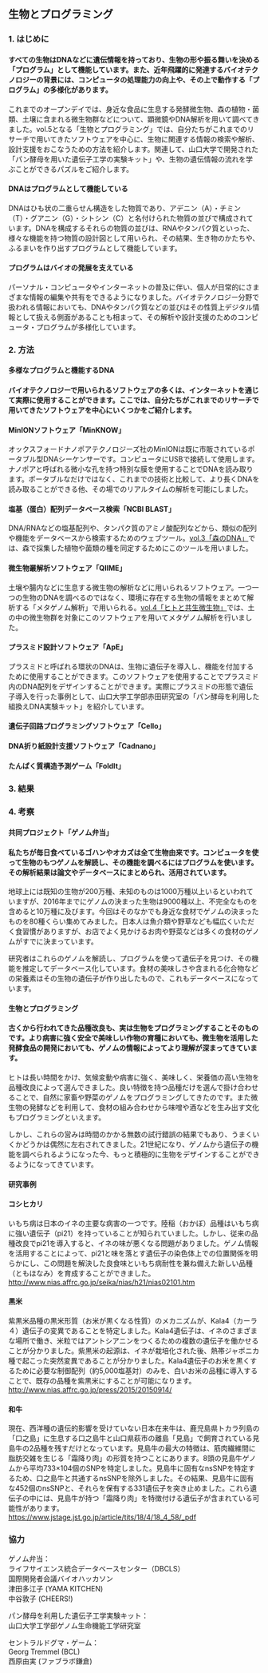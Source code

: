 ## 生物とプログラミング

### 1. はじめに

#### すべての生物はDNAなどに遺伝情報を持っており、生物の形や振る舞いを決める「プログラム」として機能しています。また、近年飛躍的に発達するバイオテクノロジーの背景には、コンピュータの処理能力の向上や、その上で動作する「プログラム」の多様化があります。

これまでのオープンデイでは、身近な食品に生息する発酵微生物、森の植物・菌類、土壌に含まれる微生物群などについて、顕微鏡やDNA解析を用いて調べてきました。vol.5となる「生物とプログラミング」では、自分たちがこれまでのリサーチで用いてきたソフトウェアを中心に、生物に関連する情報の検索や解析、設計支援をおこなうための方法を紹介します。関連して、山口大学で開発された「パン酵母を用いた遺伝子工学の実験キット」や、生物の遺伝情報の流れを学ぶことができるパズルをご紹介します。

#### DNAはプログラムとして機能している
DNAはひも状の二重らせん構造をした物質であり、アデニン（A）・チミン（T）・グアニン（G）・シトシン（C）と名付けられた物質の並びで構成されています。DNAを構成するそれらの物質の並びは、RNAやタンパク質といった、様々な機能を持つ物質の設計図として用いられ、その結果、生き物のかたちや、ふるまいを作り出すプログラムとして機能しています。

#### プログラムはバイオの発展を支えている
パーソナル・コンピュータやインターネットの普及に伴い、個人が日常的にさまざまな情報の編集や共有をできるようになりました。バイオテクノロジー分野で扱われる情報においても、DNAやタンパク質などの並びはその性質上デジタル情報として扱える側面があることも相まって、その解析や設計支援のためのコンピュータ・プログラムが多様化しています。


### 2. 方法
#### 多様なプログラムと機能するDNA
#### バイオテクノロジーで用いられるソフトウェアの多くは、インターネットを通じて実際に使用することができます。ここでは、自分たちがこれまでのリサーチで用いてきたソフトウェアを中心にいくつかをご紹介します。

#### MinIONソフトウェア「MinKNOW」
オックスフォードナノポアテクノロジーズ社のMinIONは既に市販されているポータブル型DNAシーケンサーです。コンピュータにUSBで接続して使用します。ナノポアと呼ばれる微小な孔を持つ特別な膜を使用することでDNAを読み取ります。ポータブルなだけではなく、これまでの技術と比較して、より長くDNAを読み取ることができる他、その場でのリアルタイムの解析を可能にしました。

#### 塩基（蛋白）配列データベース検索「NCBI BLAST」
DNA/RNAなどの塩基配列や、タンパク質のアミノ酸配列などから、類似の配列や機能をデータベースから検索するためのウェブツール。[vol.3「森のDNA」]()では、森で採集した植物や菌類の種を同定するためにこのツールを用いました。

#### 微生物叢解析ソフトウェア「QIIME」
土壌や腸内などに生息する微生物の解析などに用いられるソフトウェア。一つ一つの生物のDNAを調べるのではなく、環境に存在する生物の情報をまとめて解析する「メタゲノム解析」で用いられる。[vol.4「ヒトと共生微生物」]()では、土の中の微生物群を対象にこのソフトウェアを用いてメタゲノム解析を行いました。

#### プラスミド設計ソフトウェア「ApE」
プラスミドと呼ばれる環状のDNAは、生物に遺伝子を導入し、機能を付加するために使用することができます。このソフトウェアを使用することでプラスミド内のDNA配列をデザインすることができます。実際にプラスミドの形態で遺伝子導入を行った事例として、山口大学工学部赤田研究室の「パン酵母を利用した組換えDNA実験キット」を紹介しています。  

#### 遺伝子回路プログラミングソフトウェア「Cello」
#### DNA折り紙設計支援ソフトウェア「Cadnano」
#### たんぱく質構造予測ゲーム「FoldIt」

### 3. 結果

### 4. 考察

#### 共同プロジェクト「ゲノム弁当」
#### 私たちが毎日食べているゴハンやオカズは全て生物由来です。コンピュータを使って生物のもつゲノムを解読し、その機能を調べるにはプログラムを使います。その解析結果は論文やデータベースにまとめられ、活用されています。
地球上には既知の生物が200万種、未知のものは1000万種以上いるといわれていますが、2016年までにゲノムの決まった生物は9000種以上、不完全なものを含めると10万種に及びます。今回はそのなかでも身近な食材でゲノムの決まったものを80種くらい集めてみました。日本人は魚介類や野草なども幅広くいただく食習慣がありますが、お店でよく見かけるお肉や野菜などは多くの食材のゲノムがすでに決まっています。

研究者はこれらのゲノムを解読し、プログラムを使って遺伝子を見つけ、その機能を推定してデータベース化しています。食材の美味しさや含まれる化合物などの栄養素はその生物の遺伝子が作り出したもので、これもデータベースになっています。

#### 生物とプログラミング
#### 古くから行われてきた品種改良も、実は生物をプログラミングすることそのものです。より病害に強く安全で美味しい作物の育種においても、微生物を活用した発酵食品の開発においても、ゲノムの情報によってより理解が深まってきています。

ヒトは長い時間をかけ、気候変動や病害に強く、美味しく、栄養価の高い生物を品種改良によって選んできました。良い特徴を持つ品種だけを選んで掛け合わせることで、自然に家畜や野菜のゲノムをプログラミングしてきたのです。また微生物の発酵などを利用して、食材の組み合わせから味噌や酒などを生み出す文化もプログラミングといえます。

しかし、これらの営みは時間のかかる無数の試行錯誤の結果でもあり、うまくいくかどうかは偶然に左右されてきました。21世紀になり、ゲノムから遺伝子の機能を調べられるようになった今、もっと積極的に生物をデザインすることができるようになってきています。

#### 研究事例

#### コシヒカリ
いもち病は日本のイネの主要な病害の一つです。陸稲（おかぼ）品種はいもち病に強い遺伝子（pi21）を持っていることが知られていました。しかし、従来の品種改良でpi21を導入すると、イネの味が悪くなる問題がありました。ゲノム情報を活用することによって、pi21と味を落とす遺伝子の染色体上での位置関係を明らかにし、この問題を解決した良食味といもち病耐性を兼ね備えた新しい品種（ともほなみ）を育成することができました。  
http://www.nias.affrc.go.jp/seika/nias/h21/nias02101.htm

#### 黒米
紫黒米品種の黒米形質（お米が黒くなる性質）のメカニズムが、Kala4（カーラ４）遺伝子の変異であることを特定しました。Kala4遺伝子は、イネのさまざまな場所で働き、米粒ではアントシアニンをつくるための複数の遺伝子を働かせることが分かりました。紫黒米の起源は、イネが栽培化された後、熱帯ジャポニカ種で起こった突然変異であることが分かりました。Kala4遺伝子のお米を黒くするために必要な制御配列（約5,000塩基対）のみを、白いお米の品種に導入することで、既存の品種を紫黒米にすることが可能になります。  
http://www.nias.affrc.go.jp/press/2015/20150914/

#### 和牛
現在、西洋種の遺伝的影響を受けていない日本在来牛は、鹿児島県トカラ列島の「口之島」に生息する口之島牛と山口県萩市の離島「見島」で飼育されている見島牛の2品種を残すだけとなっています。見島牛の最大の特徴は、筋肉繊維間に脂肪交雑を生じる「霜降り肉」の形質を持つことにあります。8頭の見島牛ゲノムから平均733×104個のSNPを特定しました。見島牛に固有なnsSNPを特定するため、口之島牛と共通するnsSNPを除外しました。その結果、見島牛に固有な452個のnsSNPと、それらを保有する331遺伝子を突き止めました。これら遺伝子の中には、見島牛が持つ「霜降り肉」を特徴付ける遺伝子が含まれている可能性があります。    
https://www.jstage.jst.go.jp/article/tits/18/4/18_4_58/_pdf  


### 協力

ゲノム弁当：  
ライフサイエンス統合データベースセンター（DBCLS）  
国際開発者会議バイオハッカソン  
津田多江子 (YAMA KITCHEN)  
中谷敦子 (CHEERS!)  

パン酵母を利用した遺伝子工学実験キット：  
山口大学工学部ゲノム生命機能工学研究室  

セントラルドグマ・ゲーム：  
Georg Tremmel (BCL)  
西原由実 (ファブラボ鎌倉)  
